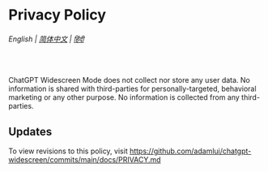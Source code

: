 # Privacy Policy

###### English | [简体中文](zh-cn/PRIVACY.md) | [हिंदी](hi/PRIVACY.md)

<br>

ChatGPT Widescreen Mode does not collect nor store any user data. No information is shared with third-parties for personally-targeted, behavioral marketing or any other purpose. No information is collected from any third-parties. 

## Updates

To view revisions to this policy, visit https://github.com/adamlui/chatgpt-widescreen/commits/main/docs/PRIVACY.md
